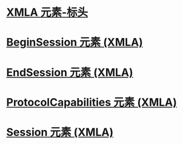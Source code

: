 # [XMLA 元素-标头](xml-elements-headers.md)

# [BeginSession 元素 (XMLA)](beginsession-element-xmla.md)
# [EndSession 元素 (XMLA)](endsession-element-xmla.md)
# [ProtocolCapabilities 元素 (XMLA)](protocolcapabilities-element-xmla.md)
# [Session 元素 (XMLA)](session-element-xmla.md)
